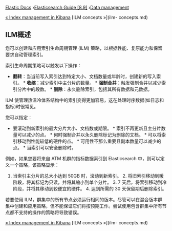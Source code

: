 

[Elastic Docs](/guide/) ›[Elasticsearch Guide [8.9]](index.md) ›[Data
management](data-management.md)

[« Index management in Kibana](index-mgmt.md) [ILM concepts »](ilm-
concepts.md)

## ILM概述

您可以创建和应用索引生命周期管理 (ILM) 策略，以根据性能、复原能力和保留要求自动管理索引。

索引生命周期策略可以触发以下操作：

* **翻转**：当当前写入索引达到特定大小、文档数量或年龄时，创建新的写入索引。  * **收缩**：减少索引中主分片的数量。  * **强制合并**：触发强制合并以减少索引分片中的段数。  * **删除**：永久删除索引，包括其所有数据和元数据。

ILM 使管理热温冷体系结构中的索引变得更加容易，这在处理时序数据(如日志和指标)时很常见。

您可以指定：

* 要滚动到新索引的最大分片大小、文档数或期限。  * 索引不再更新且主分片数量可以减少的点。  * 何时强制合并以永久删除标记为删除的文档。  * 可以将索引移动到性能较低的硬件的点。  * 可用性不那么重要且副本数量可以减少的点。  * 当索引可以安全删除时。

例如，如果您要将来自 ATM 机群的指标数据索引到 Elasticsearch 中，则可以定义一个策略，该策略显示：

1. 当索引主分片的总大小达到 50GB 时，滚动到新索引。  2. 将旧索引移动到暖阶段，将其标记为只读，并将其缩小到单个分片。  3. 7 天后，将索引移动到冷阶段，并将其移动到较便宜的硬件。  4. 达到所需的 30 天保留期后删除索引。

若要使用 ILM，群集中的所有节点必须运行相同的版本。尽管可以在混合版本群集中创建和应用策略，但不能保证它们将按预期工作。尝试使用包含群集中所有节点都不支持的操作的策略将导致错误。

[« Index management in Kibana](index-mgmt.md) [ILM concepts »](ilm-
concepts.md)
